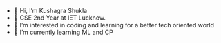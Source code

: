- 👋 Hi, I’m Kushagra Shukla 
- 🚀 CSE 2nd Year at IET Lucknow.
- 👀 I’m interested in coding and learning for a better tech oriented world 
- 🌱 I’m currently learning ML and CP

<!---
kuspia/kuspia is a ✨ special ✨ repository because its `README.md` (this file) appears on your GitHub profile.
You can click the Preview link to take a look at your changes.
--->
